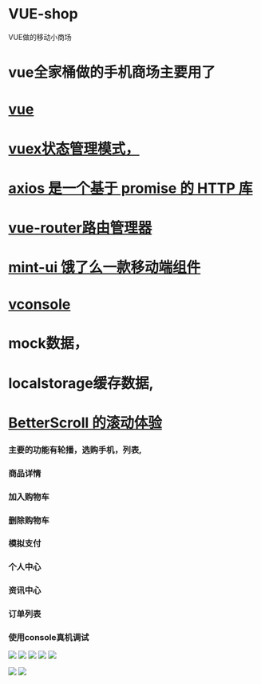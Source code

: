 # VUE-shop
VUE做的移动小商场
# vue全家桶做的手机商场主要用了
# <a href="https://cn.vuejs.org/">vue</a> 
# <a href="https://vuex.vuejs.org/zh/">vuex状态管理模式，</a>
# <a href="https://www.kancloud.cn/yunye/axios/234845">axios 是一个基于 promise 的 HTTP 库</a>
# <a href="https://router.vuejs.org/zh/">vue-router路由管理器 </a>
# <a href="http://mint-ui.github.io/#!/zh-c">mint-ui 饿了么一款移动端组件</a>
# <a href="https://www.npmjs.com/package/vconsole">vconsole</a> 
# mock数据，
# localstorage缓存数据,
# <a href="https://juejin.im/post/59b777015188257e764c716f">BetterScroll 的滚动体验</a>
### 主要的功能有轮播，选购手机，列表,
### 商品详情
### 加入购物车
### 删除购物车
### 模拟支付
### 个人中心
### 资讯中心
### 订单列表
### 使用console真机调试
![](https://github.com/dengbaoling/IMAGES/blob/master/2017-12-14_201252.png)
![](https://github.com/dengbaoling/IMAGES/blob/master/2017-12-14_201301.png)
![](https://github.com/dengbaoling/IMAGES/blob/master/2017-12-14_201313.png)
![](https://github.com/dengbaoling/IMAGES/blob/master/2017-12-14_201323.png)
![](https://github.com/dengbaoling/IMAGES/blob/master/2017-12-14_201340.png)

![](https://github.com/dengbaoling/IMAGES/blob/master/2017-12-14_201419.png)
![](https://github.com/dengbaoling/IMAGES/blob/master/2017-12-14_201439.png)
